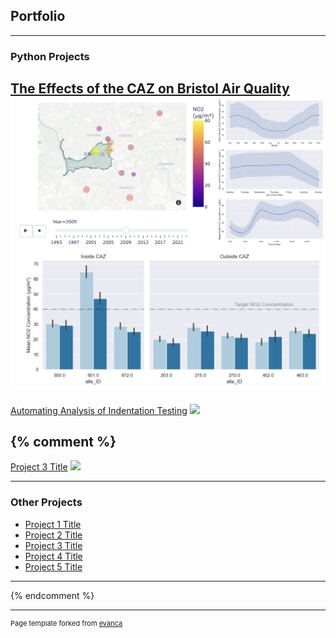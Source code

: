 ## Portfolio

---

### Python Projects

[The Effects of the CAZ on Bristol Air Quality](/page_CAZ_Project.md)
<img src="images/CAZplots.png?raw=true"/>
---
[Automating Analysis of Indentation Testing](/page_viscoelasticity.md)
<img src="images/dummy_thumbnail.jpg?raw=true"/>

{% comment %}
---
[Project 3 Title](http://example.com/)
<img src="images/dummy_thumbnail.jpg?raw=true"/>

---

### Other Projects

- [Project 1 Title](http://example.com/)
- [Project 2 Title](http://example.com/)
- [Project 3 Title](http://example.com/)
- [Project 4 Title](http://example.com/)
- [Project 5 Title](http://example.com/)

---
{% endcomment %}



---
<p style="font-size:11px">Page template forked from <a href="https://github.com/evanca/quick-portfolio">evanca</a></p>
<!-- Remove above link if you don't want to attibute -->
